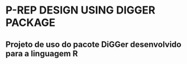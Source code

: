 # P-REP DESIGN USING DIGGER PACKAGE 

## Projeto de uso do pacote DiGGer desenvolvido para a linguagem R

